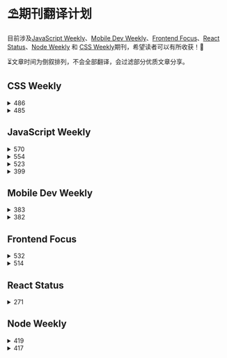 <div style="opacity:0"></div>

# ⛱期刊翻译计划
目前涉及[JavaScript Weekly](https://javascriptweekly.com/)、[Mobile Dev Weekly](https://mobiledevweekly.com/)、[Frontend Focus](https://frontendfoc.us/)、[React Status](https://react.statuscode.com/)、[Node Weekly](https://nodeweekly.com/) 和 [CSS Weekly](https://css-weekly.com/)期刊，希望读者可以有所收获！🥳

⏳文章时间为倒叙排列，不会全部翻译，会过滤部分优质文章分享。
## CSS Weekly
<details>
  <summary style="cursor: pointer" markdown='span'>
    486
  </summary>

* [CSS中 :has() 选择器不仅仅是 “父选择器”](/CSS_Weekly/486/has_selector.md)
* [CSS自定义属性](/CSS_Weekly/486/cutsom_properties.md)

</details>

<details>
  <summary style="cursor: pointer" markdown='span'>
    485
  </summary>

* [用CSS相对颜色操作动态颜色](/CSS_Weekly/485/Dynamic_Color_Manipulation_with_CSS_Relative_Colors.md)

</details>

## JavaScript Weekly
<details>
  <summary style="cursor: pointer" markdown='span'>
    570
  </summary>

* [ES2021：特性速递](/JavaScript_Weekly/570/ES2021_new_feature.md) 
* [比较 Svelte 和 React](/JavaScript_Weekly/570/svelte_vs_react.md) 
* [重新思考三元运算符](/JavaScript_Weekly/570/ternary.md) 
* [新一代构建工具对比](/JavaScript_Weekly/570/build_tools_compare.md)

</details>

<details>
  <summary style="cursor: pointer" markdown='span'>
    554
  </summary>

* [ES2022特性：类静态初始化块](/JavaScript_Weekly/554/ES2022_Feature_Class_Static_Initialization_Blocks.md) 

</details>

<details>
  <summary style="cursor: pointer" markdown='span'>
    523
  </summary>

* [undefined vs. null revisited](/JavaScript_Weekly/523/undefined_VS_null.md) 
</details>

<details>
  <summary style="cursor: pointer" markdown='span'>
    399
  </summary>

* [JavaScript引擎基础(上)：形态和内联缓存](/JavaScript_Weekly/399/js_engine_shape_and_inline_caches.md)
* [JavaScript引擎基础(下)：优化原型](/JavaScript_Weekly/399/js_engine_optimizing_prototype.md)
</details>

## Mobile Dev Weekly
<details>
  <summary style="cursor: pointer" markdown='span'>
    383
  </summary>

* [一个价值800万美元的娇羞按钮](/Mobile_Dev_Weekly/383/bashful_button.md) 
* [移动先行or桌面先行](/Mobile_Dev_Weekly/383/modile_first_or_desktop_first.md)

</details>

<details>
  <summary style="cursor: pointer" markdown='span'>
    382
  </summary>

* [WebRTC简介](/Mobile_Dev_Weekly/382/webrtc.md)
  
</details>

## Frontend Focus

<details>
  <summary style="cursor: pointer" markdown='span'>
    532
  </summary>

* [前端性能优化[0]](/Frontend_Focus/532/frontend_web_performance.md)

</details>

<details>
  <summary style="cursor: pointer" markdown='span'>
    514
  </summary>

* [现代web缓存中新的Http标准](/Frontend_Focus/514/status_targeted_caching_headers.md)

</details>

## React Status
<details>
  <summary style="cursor: pointer" markdown='span'>
    271
  </summary>

* [useEffect视觉指南](/React_Status_Weekly/271/A_Visual_Guide_to_useEffect.md)

</details>

## Node Weekly
<details>
  <summary style="cursor: pointer" markdown='span'>
    419
  </summary>

* [Node.js框架选择指南](/Node_Weekly/419/Nodejs_Framework_Selection_Guide.md) 

</details>

<details>
  <summary style="cursor: pointer" markdown='span'>
    417
  </summary>

* [你需要了解的Node.js内存限制](/Node_Weekly/417/Nodejs_memory_limits_what_you_should_know.md) 

</details>
